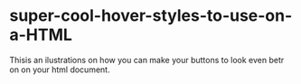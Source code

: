 # super-cool-hover-styles-to-use-on-a-HTML
Thisis an ilustrations on how you can make your buttons to look even betr on on your html document.
